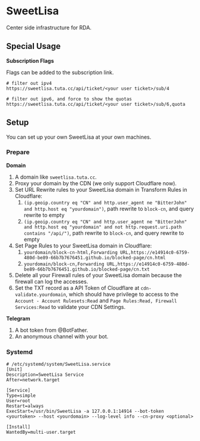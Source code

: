 # SweetLisa

Center side infrastructure for RDA.

## Special Usage

**Subscription Flags**

Flags can be added to the subscription link.

```
# filter out ipv4
https://sweetlisa.tuta.cc/api/ticket/<your user ticket>/sub/4

# filter out ipv6, and force to show the quotas
https://sweetlisa.tuta.cc/api/ticket/<your user ticket>/sub/6,quota
```

## Setup

You can set up your own SweetLisa at your own machines.

### Prepare

**Domain**

1. A domain like `sweetlisa.tuta.cc`.
2. Proxy your domain by the CDN (we only support Cloudflare now).
3. Set URL Rewrite rules to your SweetLisa domain in Transform Rules in Cloudflare:
   1. `(ip.geoip.country eq "CN" and http.user_agent ne "BitterJohn" and http.host eq "yourdomain")`, path rewrite to `block-cn`, and query rewrite to empty
   2. `(ip.geoip.country eq "CN" and http.user_agent ne "BitterJohn" and http.host eq "yourdomain" and not http.request.uri.path contains "/api/")`, path rewrite to `block-cn`, and query rewrite to empty
4. Set Page Rules to your SweetLisa domain in Cloudflare:
   1. `yourdomain/block-cn-html,Forwarding URL,https://e14914c0-6759-480d-be89-66b7b7676451.github.io/blocked-page/cn.html`
   2. `yourdomain/block-cn,Forwarding URL,https://e14914c0-6759-480d-be89-66b7b7676451.github.io/blocked-page/cn.txt`
5. Delete all your Firewall rules of your SweetLisa domain because the firewall can log the accesses.
6. Set the TXT record as a API Token of Cloudflare at `cdn-validate.yourdomain`, which should have privilege to access to the `Account - Account Rulesets:Read` and `Page Rules:Read, Firewall Services:Read` to validate your CDN Settings. 

**Telegram**

1. A bot token from @BotFather.
2. An anonymous channel with your bot. 

### Systemd

```unit file (systemd)
# /etc/systemd/system/SweetLisa.service
[Unit]
Description=SweetLisa Service
After=network.target

[Service]
Type=simple
User=root
Restart=always
ExecStart=/usr/bin/SweetLisa -a 127.0.0.1:14914 --bot-token <yourtoken> --host <yourdomain> --log-level info --cn-proxy <optional>

[Install]
WantedBy=multi-user.target
```
